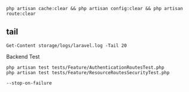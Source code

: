 ```
php artisan cache:clear && php artisan config:clear && php artisan route:clear
```

## tail
```
Get-Content storage/logs/laravel.log -Tail 20
```

Backend Test

```
php artisan test tests/Feature/AuthenticationRoutesTest.php
php artisan test tests/Feature/ResourceRoutesSecurityTest.php

--stop-on-failure
```